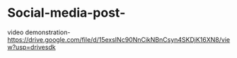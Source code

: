 # Social-media-post-

video demonstration-https://drive.google.com/file/d/15exsINc90NnCikNBnCsyn4SKDjK16XN8/view?usp=drivesdk
